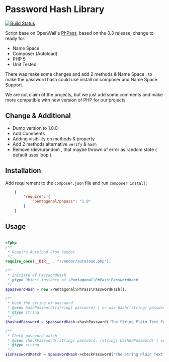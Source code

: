 Password Hash Library
=====================

[![Build Status](https://travis-ci.org/pentagonal/phpass.svg?branch=1.0.0)](https://travis-ci.org/pentagonal/phpass)

Script base on OpenWall's [PhPass](http://openwall.com/phpass/), based on the 0.3 release, change to ready for:

- Name Space
- Composer (Autoload)
- PHP 5
- Unit Tested

There was make some changes and add 2 methods & Name Space , to make the password hash could use install on composer and Name Space Support.

We are not claim of the projects, but we just add some comments and make more compatible with new version of PHP for our projects.

## Change & Additional

- Dump version to 1.0.0
- Add Comments
- Adding visibility on methods & property
- Add 2 methods alternative `verify` & `hash`
- Remove /dev/urandom , that maybe thrown of error as random state ( default uses loop )


## Installation

Add requirement to the `composer.json` file and run `composer install`:

```json
    {
        "require": {
            "pentagonal/phpass": "1.0"
        }
    }
```

## Usage

```php

<?php
/**
 * Require Autoload From Vendor
 */
require_once(__DIR__ . "/vendor/autoload.php");

/**
 * Initiate of PasswordHash
 * @type Object instance of \Pentagonal\PhPass\PasswordHash
 */
$passwordHash = new \Pentagonal\PhPass\PasswordHash();

/**
 * Hash the string of password
 * @uses hashPassword([string] password) | or use hash([string] password) as another method aliases
 * @type string
 */
$hashedPassword = $passwordHash->hashPassword('The String Plain Text Password');

/**
 * Check password match
 * @uses checkPassword([string] password, [string] hashedPassword) | or use check([string] password, [string] hashedPassword) as another method aliases
 * @type string
 */
$isPasswordMatch = $passwordHash->checkPassword('The String Plain Text Password', $hashedPassword);

```
